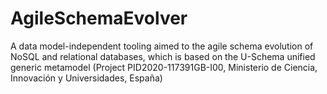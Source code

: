 # AgileSchemaEvolver
A data model-independent tooling aimed to the agile schema evolution of NoSQL and relational databases, which is based on the U-Schema unified generic metamodel (Project PID2020-117391GB-I00, Ministerio de Ciencia, Innovación y Universidades, España)
